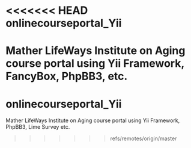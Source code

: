 <<<<<<< HEAD
onlinecourseportal_Yii
======================

Mather LifeWays Institute on Aging course portal using Yii Framework, FancyBox, PhpBB3, etc.
=======
onlinecourseportal_Yii
======================

Mather LifeWays Institute on Aging course portal using Yii Framework, PhpBB3, Lime Survey etc.
>>>>>>> refs/remotes/origin/master
